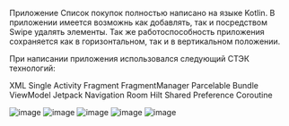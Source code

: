 Приложение Список покупок полностью написано на языке Kotlin. 
В приложении имеется возможнь как добавлять, так и посредством Swipe удалять элементы.
Так же работоспособность приложения сохраняется как в горизонтальном, так и в вертикальном положении.

При написании приложения использовался следующий СТЭК технологий:

XML
Single Activity
Fragment
FragmentManager
Parcelable
Bundle
ViewModel
Jetpack Navigation
Room
Hilt
Shared Preference
Coroutine

![image](https://github.com/user-attachments/assets/1e90e21d-b576-4f2d-96d5-b251f7af5a85) ![image](https://github.com/user-attachments/assets/57c3394a-c31f-47ba-b432-712663a389ec) ![image](https://github.com/user-attachments/assets/140bc263-c1e6-4267-944c-184ed5d6112e) 
![image](https://github.com/user-attachments/assets/ee209d0e-2450-4174-b070-0f47fed94238) ![image](https://github.com/user-attachments/assets/71e5ccec-aafb-40b4-80ec-c4ed77c6ac85)



